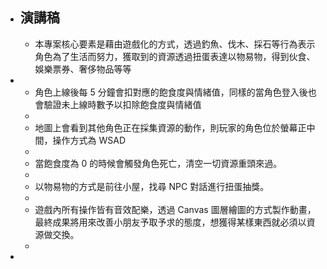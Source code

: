 - ## 演講稿
	- 本專案核心要素是藉由遊戲化的方式，透過釣魚、伐木、採石等行為表示角色為了生活而努力，獲取到的資源透過扭蛋表達以物易物，得到伙食、娛樂票券、奢侈物品等等
-
	- 角色上線後每 5 分鐘會扣對應的飽食度與情緒值，同樣的當角色登入後也會驗證未上線時數予以扣除飽食度與情緒值
	-
	- 地圖上會看到其他角色正在採集資源的動作，則玩家的角色位於螢幕正中間，操作方式為 WSAD
	-
	- 當飽食度為 0 的時候會觸發角色死亡，清空一切資源重頭來過。
	-
	- 以物易物的方式是前往小屋，找尋 NPC 對話進行扭蛋抽獎。
	-
	- 遊戲內所有操作皆有音效配樂，透過 Canvas 圖層繪圖的方式製作動畫，最終成果將用來改善小朋友予取予求的態度，想獲得某樣東西就必須以資源做交換。
	-
-
